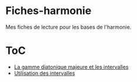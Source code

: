 # Fiches-harmonie

Mes fiches de lecture pour les bases de l'harmonie.


# ToC
- [La gamme diatonique majeure et les intervalles](01-Gamme-diatonique-majeure-et-intervalles.md)
- [Utilisation des intervalles](02-Utilisation-des-intervalles.md)
